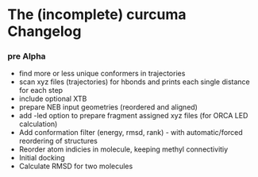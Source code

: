 # The (incomplete) curcuma Changelog

### pre Alpha
- find more or less unique conformers in trajectories
- scan xyz files (trajectories) for hbonds and prints each single distance for each step
- include optional XTB
- prepare NEB input geometries (reordered and aligned)
- add -led option to prepare fragment assigned xyz files (for ORCA LED calculation)
- Add conformation filter (energy, rmsd, rank) - with automatic/forced reordering of structures
- Reorder atom indicies in molecule, keeping methyl connectivitiy
- Initial docking
- Calculate RMSD for two molecules
